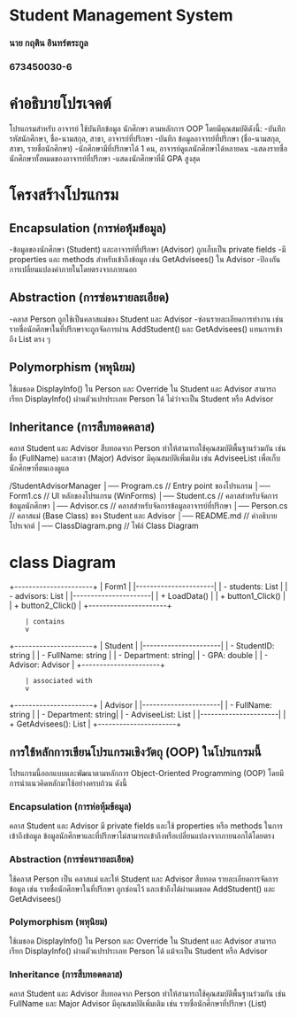 # Student Management System

### นาย กฤติน อินทร์ตระกูล
### 673450030-6

# คำอธิบายโปรเจคต์
โปรแกรมสำหรับ อาจารย์ ใช้บันทึกข้อมูล นักศึกษา ตามหลักการ OOP โดยมีคุณสมบัติดังนี้:
-บันทึก รหัสนักศึกษา, ชื่อ-นามสกุล, สาขา, อาจารย์ที่ปรึกษา
-บันทึก ข้อมูลอาจารย์ที่ปรึกษา (ชื่อ-นามสกุล, สาขา, รายชื่อนักศึกษา)
-นักศึกษามีที่ปรึกษาได้ 1 คน, อาจารย์ดูแลนักศึกษาได้หลายคน
-แสดงรายชื่อนักศึกษาทั้งหมดของอาจารย์ที่ปรึกษา
-แสดงนักศึกษาที่มี GPA สูงสุด


# โครงสร้างโปรแกรม
## Encapsulation (การห่อหุ้มข้อมูล)

-ข้อมูลของนักศึกษา (Student) และอาจารย์ที่ปรึกษา (Advisor) ถูกเก็บเป็น private fields
-มี properties และ methods สำหรับเข้าถึงข้อมูล เช่น GetAdvisees() ใน Advisor
-ป้องกันการเปลี่ยนแปลงค่าภายในโดยตรงจากภายนอก

## Abstraction (การซ่อนรายละเอียด)

-คลาส Person ถูกใช้เป็นคลาสแม่ของ Student และ Advisor
-ซ่อนรายละเอียดการทำงาน เช่น รายชื่อนักศึกษาในที่ปรึกษาจะถูกจัดการผ่าน AddStudent() และ GetAdvisees() แทนการเข้าถึง List<Student> ตรง ๆ

## Polymorphism (พหุนิยม)

ใช้เมธอด DisplayInfo() ใน Person และ Override ใน Student และ Advisor
สามารถเรียก DisplayInfo() ผ่านตัวแปรประเภท Person ได้ ไม่ว่าจะเป็น Student หรือ Advisor

## Inheritance (การสืบทอดคลาส)

คลาส Student และ Advisor สืบทอดจาก Person
ทำให้สามารถใช้คุณสมบัติพื้นฐานร่วมกัน เช่น ชื่อ (FullName) และสาขา (Major)
Advisor มีคุณสมบัติเพิ่มเติม เช่น AdviseeList เพื่อเก็บนักศึกษาที่ตนเองดูแล

/StudentAdvisorManager
│── Program.cs       // Entry point ของโปรแกรม
│── Form1.cs         // UI หลักของโปรแกรม (WinForms)
│── Student.cs       // คลาสสำหรับจัดการข้อมูลนักศึกษา
│── Advisor.cs       // คลาสสำหรับจัดการข้อมูลอาจารย์ที่ปรึกษา
│── Person.cs        // คลาสแม่ (Base Class) ของ Student และ Advisor
│── README.md        // คำอธิบายโปรเจกต์
│── ClassDiagram.png // ไฟล์ Class Diagram

# class Diagram

+----------------------+
|       Form1         |
|----------------------|
| - students: List<Student> |
| - advisors: List<Advisor> |
|----------------------|
| + LoadData()        |
| + button1_Click()   |
| + button2_Click()   |
+----------------------+

        | contains
        v
+----------------------+
|      Student        |
|----------------------|
| - StudentID: string |
| - FullName: string  |
| - Department: string|
| - GPA: double       |
| - Advisor: Advisor  |
+----------------------+

        | associated with
        v
+----------------------+
|      Advisor        |
|----------------------|
| - FullName: string  |
| - Department: string|
| - AdviseeList: List<Student> |
|----------------------|
| + GetAdvisees(): List<Student> |
+----------------------+



## การใช้หลักการเขียนโปรแกรมเชิงวัตถุ (OOP) ในโปรแกรมนี้
โปรแกรมนี้ออกแบบและพัฒนาตามหลักการ Object-Oriented Programming (OOP) โดยมีการนำแนวคิดหลักมาใช้อย่างครบถ้วน ดังนี้

### Encapsulation (การห่อหุ้มข้อมูล)

คลาส Student และ Advisor มี private fields และใช้ properties หรือ methods ในการเข้าถึงข้อมูล
ข้อมูลนักศึกษาและที่ปรึกษาไม่สามารถเข้าถึงหรือเปลี่ยนแปลงจากภายนอกได้โดยตรง

### Abstraction (การซ่อนรายละเอียด)

ใช้คลาส Person เป็น คลาสแม่ และให้ Student และ Advisor สืบทอด
รายละเอียดการจัดการข้อมูล เช่น รายชื่อนักศึกษาในที่ปรึกษา ถูกซ่อนไว้ และเข้าถึงได้ผ่านเมธอด AddStudent() และ GetAdvisees()

### Polymorphism (พหุนิยม)

ใช้เมธอด DisplayInfo() ใน Person และ Override ใน Student และ Advisor
สามารถเรียก DisplayInfo() ผ่านตัวแปรประเภท Person ได้ แม้จะเป็น Student หรือ Advisor

### Inheritance (การสืบทอดคลาส)

คลาส Student และ Advisor สืบทอดจาก Person
ทำให้สามารถใช้คุณสมบัติพื้นฐานร่วมกัน เช่น FullName และ Major
Advisor มีคุณสมบัติเพิ่มเติม เช่น รายชื่อนักศึกษาที่ปรึกษา (List<Student>)

















